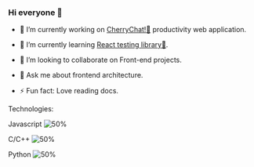 ### Hi everyone 👋

- 🔭 I’m currently working on [CherryChat!:cherries:](https://cherrychat-taskmanager.herokuapp.com/) productivity web application.

   
- :octopus: I’m currently learning [React testing library:test_tube:](https://testing-library.com/docs/react-testing-library/intro).
- 👯 I’m looking to collaborate on Front-end projects.
- 💬 Ask me about frontend architecture.
- ⚡ Fun fact: Love reading docs.

Technologies:

Javascript  ![50%](https://progress-bar.dev/70)

C/C++       ![50%](https://progress-bar.dev/50)

Python      ![50%](https://progress-bar.dev/30)

